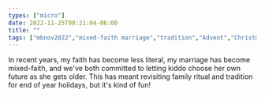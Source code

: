 ```yaml
---
types: ["micro"]
date: 2022-11-25T08:21:04-06:00
title: ""
tags: ["mbnov2022","mixed-faith marriage","tradition","Advent","Christmas","parenting"]
---
```

In recent years, my faith has become less literal, my marriage has become mixed-faith, and we've both committed to letting kiddo choose her own future as she gets older. This has meant revisiting family ritual and tradition for end of year holidays, but it's kind of fun!
